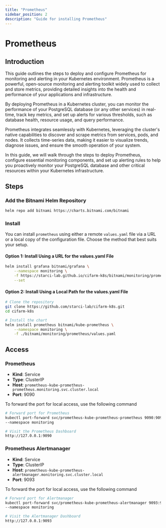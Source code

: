 ```yaml
---
title: "Prometheus"
sidebar_position: 2
description: "Guide for installing Prometheus"
---
```

# Prometheus
## Introduction
This guide outlines the steps to deploy and configure Prometheus for monitoring and alerting in your Kubernetes environment. Prometheus is a powerful, open-source monitoring and alerting toolkit widely used to collect and store metrics, providing detailed insights into the health and performance of your applications and infrastructure.

By deploying Prometheus in a Kubernetes cluster, you can monitor the performance of your PostgreSQL database (or any other services) in real-time, track key metrics, and set up alerts for various thresholds, such as database health, resource usage, and query performance.

Prometheus integrates seamlessly with Kubernetes, leveraging the cluster's native capabilities to discover and scrape metrics from services, pods, and nodes. It collects time-series data, making it easier to visualize trends, diagnose issues, and ensure the smooth operation of your system.

In this guide, we will walk through the steps to deploy Prometheus, configure essential monitoring components, and set up alerting rules to help you proactively monitor your PostgreSQL database and other critical resources within your Kubernetes infrastructure.
## Steps
### Add the Bitnami Helm Repository
```bash
helm repo add bitnami https://charts.bitnami.com/bitnami
```
### Install
You can install `prometheus` using either a remote `values.yaml` file via a URL or a local copy of the configuration file. Choose the method that best suits your setup.
#### Option 1: Install Using a URL for the values.yaml File
```bash
helm install grafana bitnami/grafana \
    --namespace monitoring \
    -f https://starci-lab.github.io/cifarm-k8s/bitnami/monitoring/prometheus/values.yaml \
    --set 
```
#### Option 2: Install Using a Local Path for the values.yaml File
```bash
# Clone the repository
git clone https://github.com/starci-lab/cifarm-k8s.git
cd cifarm-k8s

# Install the chart
helm install prometheus bitnami/kube-prometheus \
    --namespace monitoring \
    -f ./bitnami/monitoring/prometheus/values.yaml
```
## Access 
### Prometheus
- **Kind**: Service  
- **Type**: ClusterIP  
- **Host**: `prometheus-kube-prometheus-prometheus.monitoring.svc.cluster.local`  
- **Port**: 9090

To forward the port for local access, use the following command
```bash
# Forward port for Prometheus
kubectl port-forward svc/prometheus-kube-prometheus-prometheus 9090:9090 \
--namespace monitoring

# Visit the Prometheus Dashboard
http://127.0.0.1:9090
```
### Prometheus Alertmanager
- **Kind**: Service  
- **Type**: ClusterIP  
- **Host**: `prometheus-kube-prometheus-alertmanager.monitoring.svc.cluster.local`  
- **Port**: 9093

To forward the port for local access, use the following command
```bash
# Forward port for Alertmanager
kubectl port-forward svc/prometheus-kube-prometheus-alertmanager 9093:9093 \
--namespace monitoring

# Visit the Alertmanager Dashboard
http://127.0.0.1:9093
```